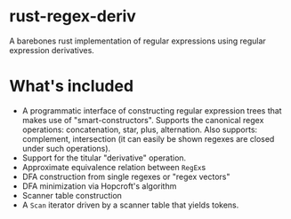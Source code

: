# rust-regex-deriv

A barebones rust implementation of regular expressions using regular expression derivatives.

# What's included

- A programmatic interface of constructing regular expression trees that makes use of "smart-constructors". Supports the canonical regex operations: concatenation, star, plus, alternation. Also supports: complement, intersection (it can easily be shown regexes are closed under such operations).
- Support for the titular "derivative" operation.
- Approximate equivalence relation between `RegEx`s
- DFA construction from single regexes or "regex vectors"
- DFA minimization via Hopcroft's algorithm
- Scanner table construction
- A `Scan` iterator driven by a scanner table that yields tokens.
